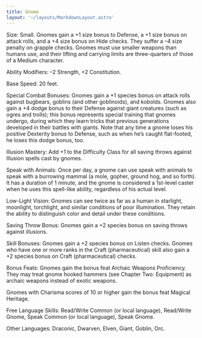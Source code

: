 ```yaml
---
title: Gnome
layout: '~/layouts/MarkdownLayout.astro'
---
```

Size: Small. Gnomes gain a +1 size bonus to Defense, a +1 size bonus on attack
rolls, and a +4 size bonus on Hide checks. They suffer a –4 size penalty on
grapple checks. Gnomes must use smaller weapons than humans use, and their
lifting and carrying limits are three-quarters of those of a Medium character.

Ability Modifiers: –2 Strength, +2 Constitution.

Base Speed: 20 feet.

Special Combat Bonuses: Gnomes gain a +1 species bonus on attack rolls against
bugbears, goblins (and other goblinoids), and kobolds. Gnomes also gain a +4
dodge bonus to their Defense against giant creatures (such as ogres and
trolls); this bonus represents special training that gnomes undergo, during
which they learn tricks that previous generations developed in their battles
with giants. Note that any time a gnome loses his positive Dexterity bonus to
Defense, such as when he’s caught flat-footed, he loses this dodge bonus, too.

Illusion Mastery: Add +1 to the Difficulty Class for all saving throws against
Illusion spells cast by gnomes.

Speak with Animals: Once per day, a gnome can use speak with animals to speak
with a burrowing mammal (a mole, gopher, ground hog, and so forth). It has a
duration of 1 minute, and the gnome is considered a 1st-level caster when he
uses this spell-like ability, regardless of his actual level.

Low-Light Vision: Gnomes can see twice as far as a human in starlight,
moonlight, torchlight, and similar conditions of poor illumination. They
retain the ability to distinguish color and detail under these conditions.

Saving Throw Bonus: Gnomes gain a +2 species bonus on saving throws against
illusions.

Skill Bonuses: Gnomes gain a +2 species bonus on Listen checks. Gnomes who
have one or more ranks in the Craft (pharmaceutical) skill also gain a +2
species bonus on Craft (pharmaceutical) checks.

Bonus Feats: Gnomes gain the bonus feat Archaic Weapons Proficiency. They may
treat gnome hooked hammers (see Chapter Two: Equipment) as archaic weapons
instead of exotic weapons.

Gnomes with Charisma scores of 10 or higher gain the bonus feat Magical
Heritage.

Free Language Skills: Read/Write Common (or local language), Read/Write Gnome,
Speak Common (or local language), Speak Gnome.

Other Languages: Draconic, Dwarven, Elven, Giant, Goblin, Orc.


